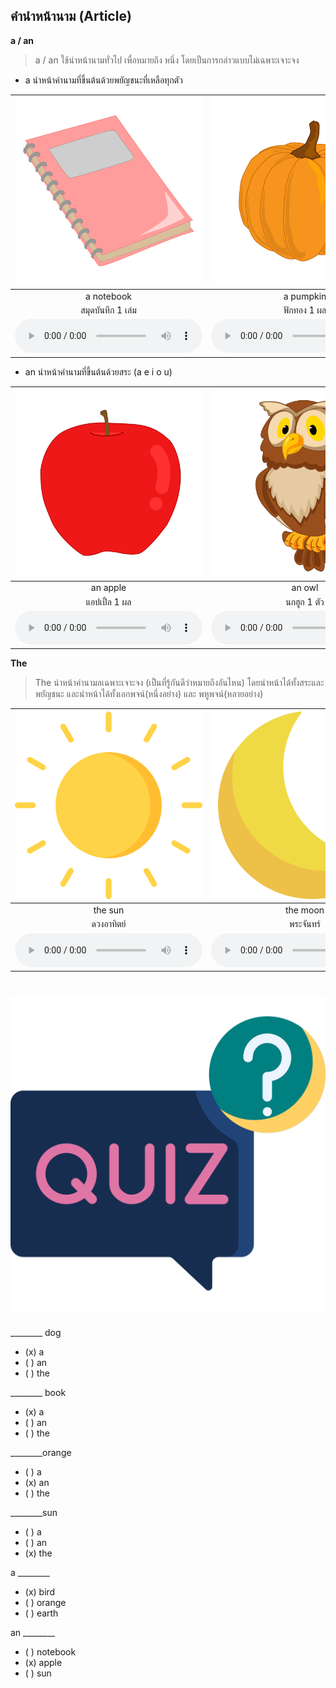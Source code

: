 
## คำนำหน้านาม (Article)


**a / an**

> a / an ใช้นำหน้านามทั่วไป เพื่อหมายถึง หนึ่ง โดยเป็นการกล่าวแบบไม่เฉพาะเจาะจง

* a นำหน้าคำนามที่ขึ้นต้นด้วยพยัญชนะที่เหลือทุกตัว  

<div class="carrousel">


|![](/media/img/a__a&#x20;notebook.svg)|![](/media/img/a__a&#x20;pumpkin.svg)|![](/media/img/a__a&#x20;lemon.svg)|![](/media/img/a__a&#x20;bird.svg)|![](/media/img/a__a&#x20;bat.svg)|![](/media/img/a__a&#x20;teacher.svg)|![](/media/img/a__a&#x20;policeman.svg)|![](/media/img/a__a&#x20;pan.svg)|![](/media/img/a__a&#x20;pencil.svg)|
| :----: | :----: | :----: | :----: | :----: | :----: | :----: | :----: | :----: |
|a notebook|a pumpkin|a lemon|a bird|a bat|a teacher|a policeman|a pan|a pencil|
|สมุดบันทึก 1 เล่ม|ฟักทอง 1 ผล|มะนาว 1 ผล|นก 1 ตัว|ค้างคาว 1 ตัว|ครู 1 คน|ตํารวจ 1 คน|กระทะ 1 อัน|ดินสอ 1 แท่ง|
|![](/media/audio/a&#x20;notebook.mp3)|![](/media/audio/a&#x20;pumpkin.mp3)|![](/media/audio/a&#x20;lemon.mp3)|![](/media/audio/a&#x20;bird.mp3)|![](/media/audio/a&#x20;bat.mp3)|![](/media/audio/a&#x20;teacher.mp3)|![](/media/audio/a&#x20;policeman.mp3)|![](/media/audio/a&#x20;pan.mp3)|![](/media/audio/a&#x20;pencil.mp3)|

</div>

* an นำหน้าคำนามที่ขึ้นต้นด้วยสระ (a e i o u) 


<div class="carrousel">


|![](/media/img/an__an&#x20;apple.svg)|![](/media/img/an__an&#x20;owl.svg)|![](/media/img/an__an&#x20;artist.svg)|![](/media/img/an__an&#x20;orange.svg)|![](/media/img/an__an&#x20;eraser.svg)|![](/media/img/an__an&#x20;actor.svg)|![](/media/img/an__an&#x20;engineer.svg)|![](/media/img/an__an&#x20;ice&#x20;cream.svg)|![](/media/img/an__an&#x20;eagle.svg)|
| :----: | :----: | :----: | :----: | :----: | :----: | :----: | :----: | :----: |
|an apple|an owl|an artist|an orange|an eraser|an actor|an engineer|an ice cream|an eagle|
|แอปเปิ้ล 1 ผล|นกฮูก 1 ตัว|ศิลปิน 1 คน|ส้ม 1 ลูก|ยางลบ 1 อัน|นักแสดง 1 คน|วิศวกร 1 คน|ไอศกรีม 1 อัน|นกอินทรี 1 ตัว|
|![](/media/audio/an&#x20;apple.mp3)|![](/media/audio/an&#x20;owl.mp3)|![](/media/audio/an&#x20;artist.mp3)|![](/media/audio/an&#x20;orange.mp3)|![](/media/audio/an&#x20;eraser.mp3)|![](/media/audio/an&#x20;actor.mp3)|![](/media/audio/an&#x20;engineer.mp3)|![](/media/audio/an&#x20;ice&#x20;cream.mp3)|![](/media/audio/an&#x20;eagle.mp3)|

</div>

**The**  
> The นำหน้าคำนามลเฉพาะเจาะจง (เป็นที่รู้กันดีว่าหมายถึงอันไหน)
โดยนำหน้าได้ทั้งสระและพยัญชนะ 
และนำหน้าได้ทั้งเอกพจน์(หนึ่งอย่าง) และ พหูพจน์(หลายอย่าง)  


<div class="carrousel">


|![](/media/img/the__the&#x20;sun.svg)|![](/media/img/the__the&#x20;moon.svg)|![](/media/img/the__the&#x20;earth.svg)|![](/media/img/the__the&#x20;eiffel.svg)|![](/media/img/the__the&#x20;airport.svg)|![](/media/img/the__the&#x20;train&#x20;station.svg)|![](/media/img/the__the&#x20;market.svg)|![](/media/img/the__the&#x20;sea.svg)|
| :----: | :----: | :----: | :----: | :----: | :----: | :----: | :----: |
|the sun|the moon|the earth|the eiffel|the airport|the train station|the market|the sea|
|ดวงอาทิตย์|พระจันทร์|โลก|หอไอเฟล|สนามบิน|สถานีรถไฟ|ตลาด|ทะเล|
|![](/media/audio/the&#x20;sun.mp3)|![](/media/audio/the&#x20;moon.mp3)|![](/media/audio/the&#x20;earth.mp3)|![](/media/audio/the&#x20;eiffel.mp3)|![](/media/audio/the&#x20;airport.mp3)|![](/media/audio/the&#x20;train&#x20;station.mp3)|![](/media/audio/the&#x20;market.mp3)|![](/media/audio/the&#x20;sea.mp3)|

</div>

# ![icon](/media/icons/quiz.svg) 

________ dog

- (x) a
- ( ) an
- ( ) the

________ book

- (x) a
- ( ) an
- ( ) the

________orange

- ( ) a
- (x) an
- ( ) the

________sun

- ( ) a
- ( ) an
- (x) the


a ________
- (x) bird
- ( ) orange
- ( ) earth

an ________
- ( ) notebook
- (x) apple
- ( ) sun